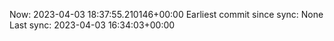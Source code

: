 Now: 2023-04-03 18:37:55.210146+00:00 Earliest commit since sync: None Last sync: 2023-04-03 16:34:03+00:00
